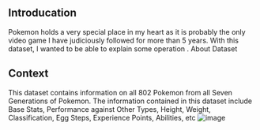 ## Introducation
Pokemon holds a very special place in my heart as it is probably the only video game I have judiciously followed for more than 5 years. With this dataset, I wanted to be able to explain some operation .
About Dataset
## Context
This dataset contains information on all 802 Pokemon from all Seven Generations of Pokemon. The information contained in this dataset include Base Stats, Performance against Other Types, Height, Weight, Classification, Egg Steps, Experience Points, Abilities, etc
![image](https://user-images.githubusercontent.com/100602657/195156170-ae95e4fe-9c06-4c96-8142-d36675d3fcf0.png)
